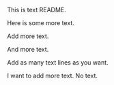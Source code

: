 This is text README.

Here is some more text. 

Add more text.

And more text.

Add as many text lines as you want.

I want to add more text.
No text.